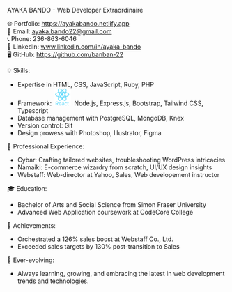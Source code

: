 AYAKA BANDO - Web Developer Extraordinaire

🌐 Portfolio: https://ayakabando.netlify.app<br/>
📧 Email: ayaka.bando22@gmail.com<br/>
📞 Phone: 236-863-6046<br/>
🔗 LinkedIn: www.linkedin.com/in/ayaka-bando<br/>
🖥️ GitHub: https://github.com/banban-22<br/>

💡 Skills:
- Expertise in HTML, CSS, JavaScript, Ruby, PHP
- Framework: <img src="https://github.com/devicons/devicon/blob/master/icons/react/react-original-wordmark.svg" title="React" alt="React" width="40" height="40"/>&nbsp; Node.js, Express.js, Bootstrap, Tailwind CSS, Typescript
- Database management with PostgreSQL, MongoDB, Knex
- Version control: Git
- Design prowess with Photoshop, Illustrator, Figma

🚀 Professional Experience:
- Cybar: Crafting tailored websites, troubleshooting WordPress intricacies
- Namaiki: E-commerce wizardry from scratch, UI/UX design insights
- Webstaff: Web-director at Yahoo, Sales, Web developement instructor

🎓 Education:
- Bachelor of Arts and Social Science from Simon Fraser University
- Advanced Web Application coursework at CodeCore College

🌟 Achievements:
- Orchestrated a 126% sales boost at Webstaff Co., Ltd.
- Exceeded sales targets by 130% post-transition to Sales

🌱 Ever-evolving:
- Always learning, growing, and embracing the latest in web development trends and technologies.



<!---
banban-22/banban-22 is a ✨ special ✨ repository because its `README.md` (this file) appears on your GitHub profile.
You can click the Preview link to take a look at your changes.
--->
